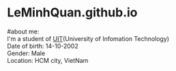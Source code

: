# LeMinhQuan.github.io
#about me:
<br />I'm a student of [UIT](https://www.uit.edu.vn/)(University of Infomation Technology)
<br />Date of birth: 14-10-2002
<br />Gender: Male
<br />Location: HCM city, VietNam



